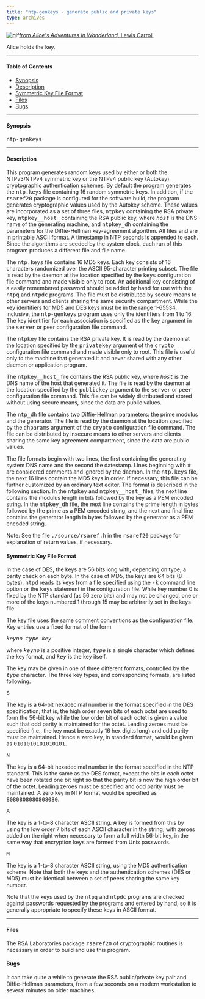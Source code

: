 ```yaml
---
title: "ntp-genkeys - generate public and private keys"
type: archives
---
```


![gif](/archives/pic/alice23.gif)[from _Alice's Adventures in Wonderland_, Lewis Carroll](/reflib/pictures)

Alice holds the key.

* * *

#### Table of Contents

*   [Synopsis](/archives/4.1.0/genkeys/#synopsis)
*   [Description](/archives/4.1.0/genkeys/#description)
*   [Symmetric Key File Format](/archives/4.1.0/genkeys/#symmetric-key-file-format)
*   [Files](/archives/4.1.0/genkeys/#files)
*   [Bugs](/archives/4.1.0/genkeys/#bugs)

* * *

#### Synopsis

<tt>ntp-genkeys</tt>

* * *

#### Description

This program generates random keys used by either or both the NTPv3/NTPv4 symmetric key or the NTPv4 public key (Autokey) cryptographic authentication schemes. By default the program generates the <tt>ntp.keys</tt> file containing 16 random symmetric keys. In addition, if the <tt>rsaref20</tt> package is configured for the software build, the program generates cryptographic values used by the Autokey scheme. These values are incorporated as a set of three files, <tt>ntpkey</tt> containing the RSA private key, <tt>ntpkey__host_</tt> containing the RSA public key, where <tt>_host_</tt> is the DNS name of the generating machine, and <tt>ntpkey_dh</tt> containing the parameters for the Diffie-Hellman key-agreement algorithm. All files and are in printable ASCII format. A timestamp in NTP seconds is appended to each. Since the algorithms are seeded by the system clock, each run of this program produces a different file and file name.

The <tt>ntp.keys</tt> file contains 16 MD5 keys. Each key consists of 16 characters randomized over the ASCII 95-character printing subset. The file is read by the daemon at the location specified by the <tt>keys</tt> configuration file command and made visible only to root. An additional key consisting of a easily remembered password should be added by hand for use with the <tt>ntpq</tt> and <tt>ntpdc</tt> programs. The file must be distributed by secure means to other servers and clients sharing the same security compartment. While the key identifiers for MD5 and DES keys must be in the range 1-65534, inclusive, the <tt>ntp-genkeys</tt> program uses only the identifiers from 1 to 16. The key identifier for each association is specified as the key argument in the <tt>server</tt> or peer configuration file command.

The <tt>ntpkey</tt> file contains the RSA private key. It is read by the daemon at the location specified by the <tt>privatekey</tt> argument of the <tt>crypto</tt> configuration file command and made visible only to root. This file is useful only to the machine that generated it and never shared with any other daemon or application program.

The <tt>ntpkey__host_</tt> file contains the RSA public key, where <tt>_host_</tt> is the DNS name of the host that generated it. The file is read by the daemon at the location specified by the <tt>publickey</tt> argument to the <tt>server</tt> or <tt>peer</tt> configuration file command. This file can be widely distributed and stored without using secure means, since the data are public values.

The <tt>ntp_dh</tt> file contains two Diffie-Hellman parameters: the prime modulus and the generator. The file is read by the daemon at the location specified by the <tt>dhparams</tt> argument of the <tt>crypto</tt> configuration file command. The file can be distributed by insecure means to other servers and clients sharing the same key agreement compartment, since the data are public values.

The file formats begin with two lines, the first containing the generating system DNS name and the second the datestamp. Lines beginning with <tt>#</tt> are considered comments and ignored by the daemon. In the <tt>ntp.keys</tt> file, the next 16 lines contain the MD5 keys in order. If necessary, this file can be further customized by an ordinary text editor. The format is described in the following section. In the <tt>ntpkey</tt> and <tt>ntpkey__host_</tt> files, the next line contains the modulus length in bits followed by the key as a PEM encoded string. In the <tt>ntpkey_dh</tt> file, the next line contains the prime length in bytes followed by the prime as a PEM encoded string, and the next and final line contains the generator length in bytes followed by the generator as a PEM encoded string.

Note: See the file <tt>./source/rsaref.h</tt> in the <tt>rsaref20</tt> package for explanation of return values, if necessary.

#### Symmetric Key File Format

In the case of DES, the keys are 56 bits long with, depending on type, a parity check on each byte. In the case of MD5, the keys are 64 bits (8 bytes). <tt>ntpd</tt> reads its keys from a file specified using the <tt>-k</tt> command line option or the <tt>keys</tt> statement in the configuration file. While key number 0 is fixed by the NTP standard (as 56 zero bits) and may not be changed, one or more of the keys numbered 1 through 15 may be arbitrarily set in the keys file.

The key file uses the same comment conventions as the configuration file. Key entries use a fixed format of the form

_<tt>keyno type key</tt>_

where _<tt>keyno</tt>_ is a positive integer, _<tt>type</tt>_ is a single character which defines the key format, and _<tt>key</tt>_ is the key itself.

The key may be given in one of three different formats, controlled by the _<tt>type</tt>_ character. The three key types, and corresponding formats, are listed following.

<dt><tt>S</tt></dt>

The key is a 64-bit hexadecimal number in the format specified in the DES specification; that is, the high order seven bits of each octet are used to form the 56-bit key while the low order bit of each octet is given a value such that odd parity is maintained for the octet. Leading zeroes must be specified (i.e., the key must be exactly 16 hex digits long) and odd parity must be maintained. Hence a zero key, in standard format, would be given as <tt>0101010101010101</tt>.

<dt><tt>N</tt></dt>

The key is a 64-bit hexadecimal number in the format specified in the NTP standard. This is the same as the DES format, except the bits in each octet have been rotated one bit right so that the parity bit is now the high order bit of the octet. Leading zeroes must be specified and odd parity must be maintained. A zero key in NTP format would be specified as <tt>8080808080808080</tt>.

<dt><tt>A</tt></dt>

The key is a 1-to-8 character ASCII string. A key is formed from this by using the low order 7 bits of each ASCII character in the string, with zeroes added on the right when necessary to form a full width 56-bit key, in the same way that encryption keys are formed from Unix passwords.

<dt><tt>M</tt></dt>

The key is a 1-to-8 character ASCII string, using the MD5 authentication scheme. Note that both the keys and the authentication schemes (DES or MD5) must be identical between a set of peers sharing the same key number.

Note that the keys used by the <tt>ntpq</tt> and <tt>ntpdc</tt> programs are checked against passwords requested by the programs and entered by hand, so it is generally appropriate to specify these keys in ASCII format.

* * *

#### Files

The RSA Laboratories package <tt>rsaref20</tt> of cryptographic routines is necessary in order to build and use this program. 

#### Bugs

It can take quite a while to generate the RSA public/private key pair and Diffie-Hellman parameters, from a few seconds on a modern workstation to several minutes on older machines. 